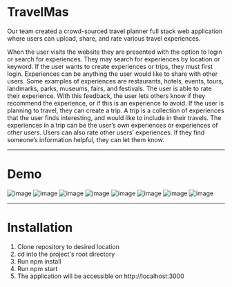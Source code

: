# TravelMas

Our team created a crowd-sourced travel planner full stack web application where users can upload, share, and rate various travel experiences.

When the user visits the website they are presented with the option to login or search for experiences.  They may search for experiences by location or keyword.  If the user wants to create experiences or trips, they must first login. Experiences can be anything the user would like to share with other users. Some examples of experiences are restaurants, hotels, events, tours, landmarks, parks, museums, fairs, and festivals. The user is able to rate their experience. With this feedback, the user lets others know if they recommend the experience, or if this is an experience to avoid.  If the user is planning to travel, they can create a trip. A trip is a collection of experiences that the user finds interesting, and would like to include in their travels. The experiences in a trip can be the user’s own experiences or experiences of other users. Users can also rate other users’ experiences. If they find someone’s information helpful, they can let them know.

-----
# Demo 

![image](https://github.com/jinapkim/travel-mas-frontend/assets/72416068/ad48cd0a-8c51-49b4-af6a-ac720835974d)
![image](https://github.com/jinapkim/travel-mas-frontend/assets/72416068/c8aa9516-e891-4262-8022-fa4ed49907ca)
![image](https://github.com/jinapkim/travel-mas-frontend/assets/72416068/d682f9b4-eec6-44dc-9d6e-a4a5cc45c8d7)
![image](https://github.com/jinapkim/travel-mas-frontend/assets/72416068/2cbca8b2-5766-4cf5-b622-81013d816016)
![image](https://github.com/jinapkim/travel-mas-frontend/assets/72416068/25487547-a805-493e-8c60-3e456e968611)
![image](https://github.com/jinapkim/travel-mas-frontend/assets/72416068/887f0041-9855-4274-9a45-23d03965a43d)
![image](https://github.com/jinapkim/travel-mas-frontend/assets/72416068/76b1522d-2cf9-4559-a897-a273e1157510)
![image](https://github.com/jinapkim/travel-mas-frontend/assets/72416068/1d4bfcca-2292-4c47-8aa6-2d9e9cf97497)

-----
# Installation

1. Clone repository to desired location
2. cd into the project's root directory
3. Run npm install
4. Run npm start
5. The application will be accessible on http://localhost:3000
